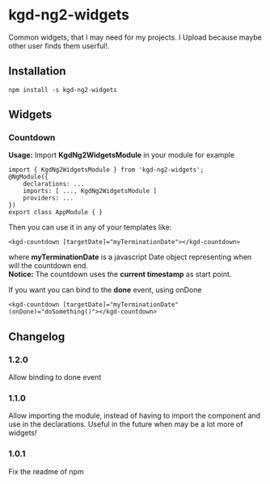 # kgd-ng2-widgets
Common widgets, that I may need for my projects. I Upload because maybe other user finds them userful!.
## Installation
``` npm install -s kgd-ng2-widgets ```

## Widgets

### Countdown
__Usage:__ Import __KgdNg2WidgetsModule__ in your module for example
```
import { KgdNg2WidgetsModule } from 'kgd-ng2-widgets';
@NgModule({
    declarations: ...
    imports: [ ..., KgdNg2WidgetsModule ]
    providers: ...
})
export class AppModule { }
```
Then you can use it in any of your templates like: 
```
<kgd-countdown [targetDate]="myTerminationDate"></kgd-countdown>
``` 
where __myTerminationDate__ is a javascript Date object representing when will the countdown end.  
__Notice:__ The countdown uses the __current timestamp__ as start point.

If you want you can bind to the __done__ event, using onDone
```
<kgd-countdown [targetDate]="myTerminationDate" (onDone)="doSomething()"></kgd-countdown>
```

## Changelog

### 1.2.0
Allow binding to done event
### 1.1.0
Allow importing the module, instead of having to import the component and use in the declarations.
Useful in the future when may be a lot more of widgets!
### 1.0.1
Fix the readme of npm
